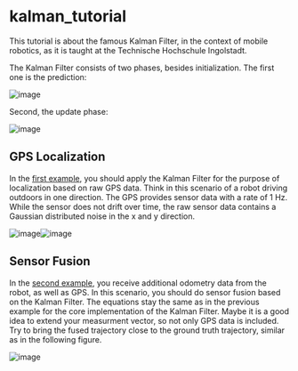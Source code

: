 # kalman_tutorial

This tutorial is about the famous Kalman Filter, in the context of mobile robotics, as it is taught at the Technische Hochschule Ingolstadt. 

The Kalman Filter consists of two phases, besides initialization. The first one is the prediction: 

![image](https://user-images.githubusercontent.com/20952014/169228784-59daf02b-207a-4e9a-8e21-6efdd1a5a119.png)


Second, the update phase: 

![image](https://user-images.githubusercontent.com/20952014/169228921-2858797d-7c3d-4b7d-91b9-1e617e3cd5ee.png)



## GPS Localization

In the [first example](https://github.com/christianpfitzner/kalman_tutorial/blob/master/01_introduction/kalman_intro_template.m), you should apply the Kalman Filter for the purpose of localization based on raw GPS data. Think in this scenario of a robot driving outdoors in one direction. The GPS provides sensor data with a rate of 1 Hz. While the sensor does not drift over time, the raw sensor data contains a Gaussian distributed noise in the x and y direction. 

![image](https://user-images.githubusercontent.com/20952014/168821455-58be9bf2-4ed0-4cd5-bec5-cdb8c447bffa.png)![image](https://user-images.githubusercontent.com/20952014/169245080-9f85a27b-fe48-46e3-ad51-6df58c92ec13.png)

## Sensor Fusion

In the [second example](https://github.com/christianpfitzner/kalman_tutorial/blob/master/02_sensor_fusion/localization_new.m), you receive additional odometry data from the robot, as well as GPS. In this scenario, you should do sensor fusion based on the Kalman Filter. The equations stay the same as in the previous example for the core implementation of the Kalman Filter. Maybe it is a good idea to extend your measurment vector, so not only GPS data is included. Try to bring the fused trajectory close to the ground truth trajectory, similar as in the following figure. 

![image](https://user-images.githubusercontent.com/20952014/168822266-f478c936-4223-40f3-a605-981fdacba621.png)

